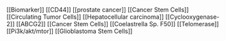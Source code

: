 [[Biomarker]]
[[CD44]]
[[prostate cancer]]
[[Cancer Stem Cells]]
[[Circulating Tumor Cells]]
[[Hepatocellular carcinoma]]
[[Cyclooxygenase-2]]
[[ABCG2]]
[[Cancer Stem Cells]]
[[Coelastrella Sp. F50]]
[[Telomerase]]
[[Pi3k/akt/mtor]]
[[Glioblastoma Stem Cells]]
